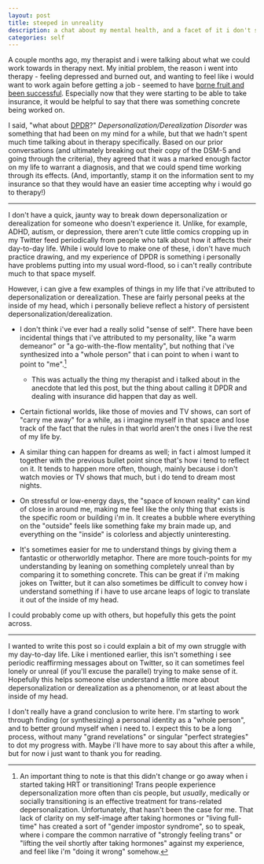 ```yaml
---
layout: post
title: steeped in unreality
description: a chat about my mental health, and a facet of it i don't see talked about too often elsewhere
categories: self
---
```


A couple months ago, my therapist and i were talking about what we could work towards in therapy
next. My initial problem, the reason i went into therapy - feeling depressed and burned out, and
wanting to feel like i would want to work again before getting a job - seemed to have [borne fruit
and been successful][medium-future]. Especially now that they were starting to be able to take
insurance, it would be helpful to say that there was something concrete being worked on.

[medium-future]: https://quietmisdreavus.net/self/2020/09/25/the-near-and-medium-term-future-of-a-quiet-misdreavus/

I said, "what about [DPDR][]?" *Depersonalization/Derealization Disorder* was something that had
been on my mind for a while, but that we hadn't spent much time talking about in therapy
specifically. Based on our prior conversations (and ultimately breaking out their copy of the DSM-5
and going through the criteria), they agreed that it was a marked enough factor on my life to
warrant a diagnosis, and that we could spend time working through its effects. (And, importantly,
stamp it on the information sent to my insurance so that they would have an easier time accepting
why i would go to therapy!)

[DPDR]: https://en.wikipedia.org/wiki/Depersonalization-derealization_disorder

-----

I don't have a quick, jaunty way to break down depersonalization or derealization for someone who
doesn't experience it. Unlike, for example, ADHD, autism, or depression, there aren't cute little
comics cropping up in my Twitter feed periodically from people who talk about how it affects their
day-to-day life. While i would love to make one of these, i don't have much practice drawing, and my
experience of DPDR is something i personally have problems putting into my usual word-flood, so i
can't really contribute much to that space myself.

However, i can give a few examples of things in my life that i've attributed to depersonalization or
derealization. These are fairly personal peeks at the inside of my head, which i personally believe
reflect a history of persistent depersonalization/derealization.

* I don't think i've ever had a really solid "sense of self". There have been incidental things that
  i've attributed to my personality, like "a warm demeanor" or "a go-with-the-flow mentality", but
  nothing that i've synthesized into a "whole person" that i can point to when i want to point to
  "me".[^gender]

  * This was actually the thing my therapist and i talked about in the anecdote that led this post,
    but the thing about calling it DPDR and dealing with insurance did happen that day as well.

* Certain fictional worlds, like those of movies and TV shows, can sort of "carry me away" for a
  while, as i imagine myself in that space and lose track of the fact that the rules in that world
  aren't the ones i live the rest of my life by.

* A similar thing can happen for dreams as well; in fact i almost lumped it together with the
  previous bullet point since that's how i tend to reflect on it. It tends to happen more often,
  though, mainly because i don't watch movies or TV shows that much, but i do tend to dream most
  nights.

* On stressful or low-energy days, the "space of known reality" can kind of close in around me,
  making me feel like the only thing that exists is the specific room or building i'm in.  It
  creates a bubble where everything on the "outside" feels like something fake my brain made up, and
  everything on the "inside" is colorless and abjectly uninteresting.

* It's sometimes easier for me to understand things by giving them a fantastic or otherworldly
  metaphor. There are more touch-points for my understanding by leaning on something completely
  unreal than by comparing it to something concrete. This can be great if i'm making jokes on
  Twitter, but it can also sometimes be difficult to convey how i understand something if i have to
  use arcane leaps of logic to translate it out of the inside of my head.

[^gender]: An important thing to note is that this didn't change or go away when i started taking
    HRT or transitioning! Trans people experience depersonalization more often than cis people, but
    *usually*, medically or socially transitioning is an effective treatment for trans-related
    depersonalization. Unfortunately, that hasn't been the case for me. That lack of clarity on my
    self-image after taking hormones or "living full-time" has created a sort of "gender impostor
    syndrome", so to speak, where i compare the common narrative of "strongly feeling trans" or
    "lifting the veil shortly after taking hormones" against my experience, and feel like i'm "doing
    it wrong" somehow.

I could probably come up with others, but hopefully this gets the point across.

-----

I wanted to write this post so i could explain a bit of my own struggle with my day-to-day life.
Like i mentioned earlier, this isn't something i see periodic reaffirming messages about on Twitter,
so it can sometimes feel lonely or unreal (if you'll excuse the parallel) trying to make sense of
it. Hopefully this helps someone else understand a little more about depersonalization or
derealization as a phenomenon, or at least about the inside of my head.

I don't really have a grand conclusion to write here. I'm starting to work through finding (or
synthesizing) a personal identity as a "whole person", and to better ground myself when i need to. I
expect this to be a long process, without many "grand revelations" or singular "perfect strategies"
to dot my progress with. Maybe i'll have more to say about this after a while, but for now i just
want to thank you for reading.
